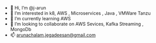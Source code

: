- 👋 Hi, I’m @j-arun
- 👀 I’m interested in k8, AWS , Microservices  , Java  , VMWare Tanzu
- 🌱 I’m currently learning AWS 
- 💞️ I’m looking to collaborate on AWS Sevices, Kafka Streaming , MongoDb
- 📫 arunachalam.jegadeesan@gmail.com

<!---
j-arun/j-arun is a ✨ special ✨ repository because its `README.md` (this file) appears on your GitHub profile.
You can click the Preview link to take a look at your changes.
--->
